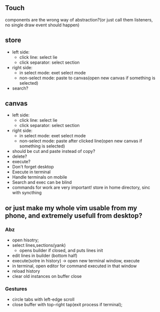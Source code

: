 
## Touch

components are the wrong way of abstraction?(or just call them listeners, no single draw event should happen)

## store
 - left side:
     - click line: select lie
     - click separator: select section
 - right side:
     - in select mode: exet select mode
     - non-select mode: paste to canvas(open new canvas if something is selected)
 - search?

## canvas
 - left side:
     - click line: select lie
     - click separator: select section
 - right side:
     - in select mode: exet select mode
     - non-select mode: paste after clicked line(open new canvas if something is selected)
 - should be cut and paste instead of copy?
 - delete?
 - execute?
 - Don't forget desktop
 - Execute in terminal
 - Handle terminals on mobile
 - Search and exec can be blind
 - commands for work are very important! store in home directory, sinc with syncthing

## or just make my whole vim usable from my phone, and extremely usefull from desktop?

### Abz
 - open hisotry;
 - select lines,sections(yank)
     - opens builder if closed, and puts lines init
 - edit lines in builder (bottom half)
 - execute(sotre in history) -> open new terminal window, execute 
 - in terminal, open editor for command executed in that window
 - reload history
 - clear old instances on buffer close


### Gestures
 - circle tabs with left-edge scroll
 - close buffer with top-right tap(exit process if terminal);

